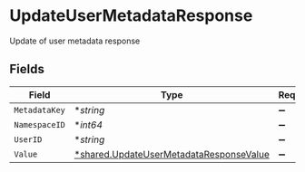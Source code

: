 # UpdateUserMetadataResponse

Update of user metadata response


## Fields

| Field                                                                                             | Type                                                                                              | Required                                                                                          | Description                                                                                       |
| ------------------------------------------------------------------------------------------------- | ------------------------------------------------------------------------------------------------- | ------------------------------------------------------------------------------------------------- | ------------------------------------------------------------------------------------------------- |
| `MetadataKey`                                                                                     | **string*                                                                                         | :heavy_minus_sign:                                                                                | N/A                                                                                               |
| `NamespaceID`                                                                                     | **int64*                                                                                          | :heavy_minus_sign:                                                                                | N/A                                                                                               |
| `UserID`                                                                                          | **string*                                                                                         | :heavy_minus_sign:                                                                                | N/A                                                                                               |
| `Value`                                                                                           | [*shared.UpdateUserMetadataResponseValue](../../models/shared/updateusermetadataresponsevalue.md) | :heavy_minus_sign:                                                                                | N/A                                                                                               |